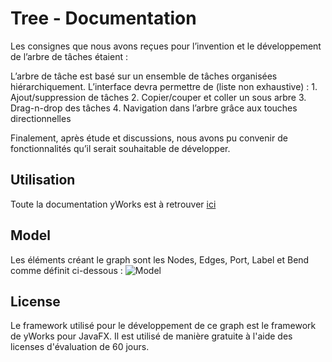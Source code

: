 # Tree - Documentation

Les consignes que nous avons reçues pour l’invention et le développement de l’arbre de tâches étaient : 

L’arbre de tâche est basé sur un ensemble de tâches organisées hiérarchiquement. L’interface devra permettre de (liste non exhaustive) :
	1. Ajout/suppression de tâches
	2. Copier/couper et coller un sous arbre
	3. Drag-n-drop des tâches
	4. Navigation dans l’arbre grâce aux touches directionnelles

Finalement, après étude et discussions, nous avons pu convenir de fonctionnalités qu’il serait souhaitable de développer. 

## Utilisation

Toute la documentation yWorks est à retrouver [ici](http://docs.yworks.com/yfilesjavafx/doc/api/#/dguide/getting_started-creating_graph_elements)

## Model

Les éléments créant le graph sont les Nodes, Edges, Port, Label et Bend comme définit ci-dessous :
![Model](http://docs.yworks.com/yfilesjavafx/doc/api/assets/graph_model_basics_01.f0dbd252.png "Basic yWorks graph model")



## License

Le framework utilisé pour le développement de ce graph est le framework de yWorks pour JavaFX. Il est utilisé de manière gratuite à l'aide des licenses d'évaluation de 60 jours.
